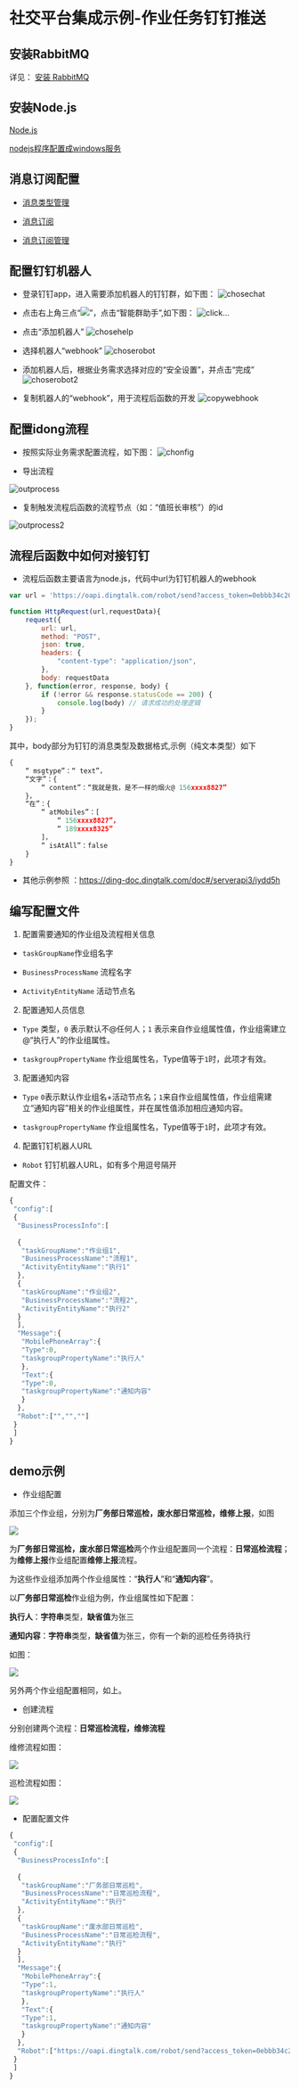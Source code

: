 # 社交平台集成示例-作业任务钉钉推送

## 安装RabbitMQ

详见：
[安装 RabbitMQ](安装/安装RabbitMQ.md)

## 安装Node.js

[Node.js](https://nodejs.org/zh-cn/download/)

[nodejs程序配置成windows服务](系统扩展指南/nodejs程序配置成windows服务.md)

## 消息订阅配置

* [消息类型管理](用户使用手册/网页端/消息类型管理.md)

* [消息订阅](用户使用手册/网页端/消息订阅.md)

* [消息订阅管理](用户使用手册/网页端/消息订阅管理.md)

## 配置钉钉机器人

* 登录钉钉app，进入需要添加机器人的钉钉群，如下图：
![chosechat](./images/钉钉对接1.jpg)

* 点击右上角三点“![](./images/钉钉对接0.png)”，点击“智能群助手”,如下图：
![click...](./images/钉钉对接2.jpg)

* 点击“添加机器人”
![chosehelp](./images/钉钉对接3.jpg)

* 选择机器人“webhook”
![choserobot](./images/钉钉对接4.jpg)

* 添加机器人后，根据业务需求选择对应的“安全设置”，并点击“完成”
![choserobot2](./images/钉钉对接5.jpg)

* 复制机器人的“webhook”，用于流程后函数的开发
![copywebhook](./images/钉钉对接6.jpg)

## 配置idong流程

* 按照实际业务需求配置流程，如下图：
![chonfig](./images/钉钉对接7.jpg)

* 导出流程

![outprocess](./images/钉钉对接8.jpg)

* 复制触发流程后函数的流程节点（如：“值班长审核”）的id

![outprocess2](./images/钉钉对接9.jpg)

## 流程后函数中如何对接钉钉

* 流程后函数主要语言为node.js，代码中url为钉钉机器人的webhook

```js
var url = 'https://oapi.dingtalk.com/robot/send?access_token=0ebbb34c209255bb2010f6dafc900dd3d43ee23884c92dd8b9e16ca230a11442';

function HttpRequest(url,requestData){
    request({
        url: url,
        method: "POST",
        json: true,
        headers: {
            "content-type": "application/json",
        },
        body: requestData
    }, function(error, response, body) {
        if (!error && response.statusCode == 200) {
            console.log(body) // 请求成功的处理逻辑
        }
    });
}
```

其中，body部分为钉钉的消息类型及数据格式,示例（纯文本类型）如下

```js
{
    “ msgtype”：“ text”， 
    “文字”：{
        “ content”：“我就是我，是不一样的烟火@ 156xxxx8827”
    }， 
    “在”：{
        “ atMobiles”：[
            “ 156xxxx8827”， 
            “ 189xxxx8325”
        ]， 
        “ isAtAll”：false
    }
}
```
* 其他示例参照                ：https://ding-doc.dingtalk.com/doc#/serverapi3/iydd5h



## 编写配置文件

1. 配置需要通知的作业组及流程相关信息
* `taskGroupName`作业组名字

* `BusinessProcessName` 流程名字

* `ActivityEntityName` 活动节点名

2. 配置通知人员信息

* `Type` 类型，`0` 表示默认不@任何人；`1` 表示来自作业组属性值，作业组需建立@“执行人”的作业组属性。

* `taskgroupPropertyName` 作业组属性名，Type值等于`1`时，此项才有效。

3. 配置通知内容

* `Type`  `0`表示默认作业组名+活动节点名；`1`来自作业组属性值，作业组需建立“通知内容”相关的作业组属性，并在属性值添加相应通知内容。

* `taskgroupPropertyName` 作业组属性名，Type值等于`1`时，此项才有效。

4. 配置钉钉机器人URL

* `Robot` 钉钉机器人URL，如有多个用逗号隔开

配置文件：
```js
{
 "config":[
 {
  "BusinessProcessInfo":[
 
  {
   "taskGroupName":"作业组1",
   "BusinessProcessName":"流程1",
   "ActivityEntityName":"执行1"
  },
  {
   "taskGroupName":"作业组2",
   "BusinessProcessName":"流程2",
   "ActivityEntityName":"执行2"
  }
  ],
  "Message":{
   "MobilePhoneArray":{
   "Type":0,
   "taskgroupPropertyName":"执行人"
   },
   "Text":{
   "Type":0,
   "taskgroupPropertyName":"通知内容"
   }
  },
  "Robot":["","",""]
 }
 ]
}
```
## demo示例

* 作业组配置

添加三个作业组，分别为**厂务部日常巡检，废水部日常巡检，维修上报**，如图

![](./images/作业组.png)

为**厂务部日常巡检，废水部日常巡检**两个作业组配置同一个流程：**日常巡检流程**；为**维修上报**作业组配置**维修上报**流程。

为这些作业组添加两个作业组属性：“**执行人**”和“**通知内容**”。

以**厂务部日常巡检**作业组为例，作业组属性如下配置：

**执行人**：**字符串**类型，**缺省值**为张三

**通知内容**：**字符串**类型，**缺省值**为张三，你有一个新的巡检任务待执行

如图：

![](./images/作业组属性配置.png)

另外两个作业组配置相同，如上。

* 创建流程

分别创建两个流程：**日常巡检流程，维修流程**

维修流程如图：

![](./images/维修流程.png)

巡检流程如图：

![](./images/流程1.png)

* 配置配置文件
```js
{
 "config":[
 {
  "BusinessProcessInfo":[
 
  {
   "taskGroupName":"厂务部日常巡检",
   "BusinessProcessName":"日常巡检流程",
   "ActivityEntityName":"执行"
  },
  {
   "taskGroupName":"废水部日常巡检",
   "BusinessProcessName":"日常巡检流程",
   "ActivityEntityName":"执行"
  }
  ],
  "Message":{
   "MobilePhoneArray":{
   "Type":1,
   "taskgroupPropertyName":"执行人"
   },
   "Text":{
   "Type":1,
   "taskgroupPropertyName":"通知内容"
   }
  },
  "Robot":["https://oapi.dingtalk.com/robot/send?access_token=0ebbb34c209255bb2010f6dafc900dd3d43ee23884c92dd8b9e16ca230a11442"]
 }
 ]
}
```